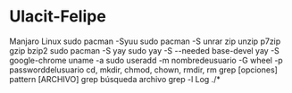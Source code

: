 # Ulacit-Felipe
Manjaro Linux
sudo pacman -Syuu
sudo pacman -S unrar zip unzip p7zip gzip bzip2
sudo pacman -S yay
sudo yay -S --needed base-devel
yay -S google-chrome
uname -a
sudo useradd -m nombredeusuario -G wheel -p passworddelusuario
 cd,  mkdir, chmod, chown, rmdir, rm
grep [opciones] pattern [ARCHIVO]
grep búsqueda archivo
grep -l Log ./*

